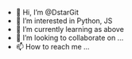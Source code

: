 - 👋 Hi, I’m @DstarGit
- 👀 I’m interested in Python, JS
- 🌱 I’m currently learning as above
- 💞️ I’m looking to collaborate on ...
- 📫 How to reach me ...

<!---
DstarGit/DstarGit is a ✨ special ✨ repository because its `README.md` (this file) appears on your GitHub profile.
You can click the Preview link to take a look at your changes.
--->
